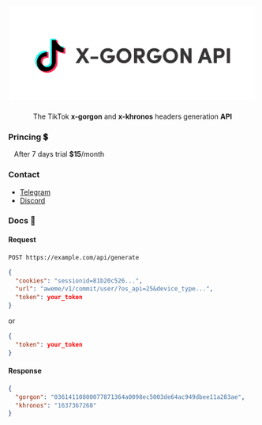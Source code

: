<h1 align="center">
  <img src="images/banner.svg" width="500">
</h1>

<p align="center">
  The TikTok <strong>x-gorgon</strong> and <strong>x-khronos</strong> headers generation <strong>API</strong>
</p>

### Princing 💲
&nbsp;&nbsp; After 7 days trial **$15**/month

### Contact
- [Telegram]()
- [Discord]()


### Docs 📕

#### Request
```
POST https://example.com/api/generate
```

```json
{
  "cookies": "sessionid=81b20c526...",
  "url": "aweme/v1/commit/user/?os_api=25&device_type...",
  "token": your_token
}
```
or
```json
{
  "token": your_token
}
```

#### Response
```json
{
  "gorgon": "03614110800077871364a0098ec5003de64ac949dbee11a283ae",
  "khronos": "1637367268"
}
```

